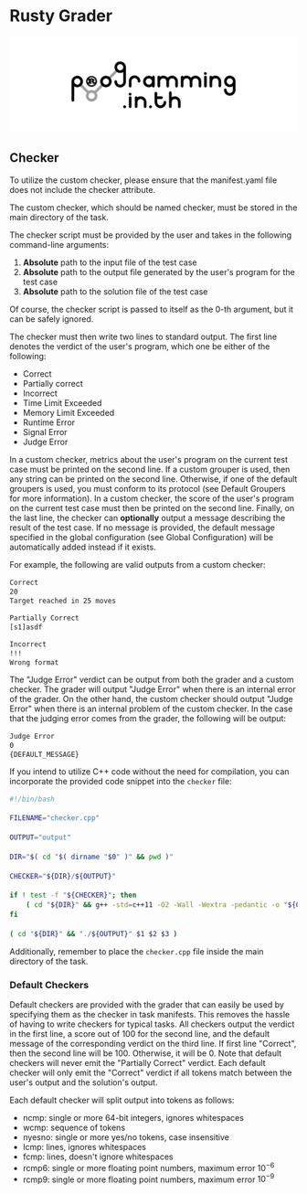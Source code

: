 # Rusty Grader
[![programming.in.th](https://github.com/programming-in-th/artworks/blob/fb0bdd8587b9379b9b8e2a306bc9216e6ecaee62/png/readme-rust.png)](https://beta.programming.in.th)

## Checker

To utilize the custom checker, please ensure that the manifest.yaml file does not include the checker attribute.

The custom checker, which should be named checker, must be stored in the main directory of the task.

The checker script must be provided by the user and takes in the following command-line arguments:

1. **Absolute** path to the input file of the test case
2. **Absolute** path to the output file generated by the user's program for the test case
3. **Absolute** path to the solution file of the test case

Of course, the checker script is passed to itself as the 0-th argument, but it can be safely ignored.

The checker must then write two lines to standard output. The first line denotes the verdict of the user's program, which one be either of the following:

- Correct
- Partially correct
- Incorrect
- Time Limit Exceeded
- Memory Limit Exceeded
- Runtime Error
- Signal Error
- Judge Error

In a custom checker, metrics about the user's program on the current test case must be printed on the second line. If a custom grouper is used, then any string can be printed on the second line. Otherwise, if one of the default groupers is used, you must conform to its protocol (see Default Groupers for more information).
In a custom checker, the score of the user's program on the current test case must then be printed on the second line. Finally, on the last line, the checker can **optionally** output a message describing the result of the test case. If no message is provided, the default message specified in the global configuration (see Global Configuration) will be automatically added instead if it exists.

For example, the following are valid outputs from a custom checker:

```plaintext
Correct
20
Target reached in 25 moves
```

```plaintext
Partially Correct
[s1]asdf
```

```plaintext
Incorrect
!!!
Wrong format
```

The "Judge Error" verdict can be output from both the grader and a custom checker. The grader will output "Judge Error" when there is an internal error of the grader. On the other hand, the custom checker should output "Judge Error" when there is an internal problem of the custom checker. In the case that the judging error comes from the grader, the following will be output:

```plaintext
Judge Error
0
{DEFAULT_MESSAGE}
```

If you intend to utilize C++ code without the need for compilation, you can incorporate the provided code snippet into the `checker` file:

```bash
#!/bin/bash

FILENAME="checker.cpp"

OUTPUT="output"

DIR="$( cd "$( dirname "$0" )" && pwd )"

CHECKER="${DIR}/${OUTPUT}"

if ! test -f "${CHECKER}"; then
    ( cd "${DIR}" && g++ -std=c++11 -O2 -Wall -Wextra -pedantic -o "${OUTPUT}" "${FILENAME}")
fi

( cd "${DIR}" && "./${OUTPUT}" $1 $2 $3 )
```

Additionally, remember to place the `checker.cpp` file inside the main directory of the task.

### Default Checkers

Default checkers are provided with the grader that can easily be used by specifying them as the checker in task manifests. This removes the hassle of having to write checkers for typical tasks. All checkers output the verdict in the first line, a score out of 100 for the second line, and the default message of the corresponding verdict on the third line. If first line "Correct", then the second line will be 100. Otherwise, it will be 0. Note that default checkers will never emit the "Partially Correct" verdict. Each default checker will only emit the "Correct" verdict if all tokens match between the user's output and the solution's output.

Each default checker will split output into tokens as follows:

- ncmp: single or more 64-bit integers, ignores whitespaces
- wcmp: sequence of tokens
- nyesno: single or more yes/no tokens, case insensitive
- lcmp: lines, ignores whitespaces
- fcmp: lines, doesn't ignore whitespaces
- rcmp6: single or more floating point numbers, maximum error $10^{-6}$
- rcmp9: single or more floating point numbers, maximum error $10^{-9}$
